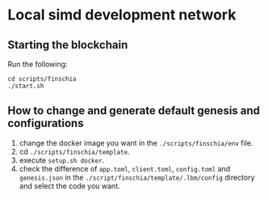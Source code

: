 # Local simd development network

## Starting the blockchain

Run the following:

```shell
cd scripts/finschia
./start.sh
```

## How to change and generate default genesis and configurations

1. change the docker image you want in the `./scripts/finschia/env` file.
2. cd `./scripts/finschia/template`.
3. execute `setup.sh docker`.
4. check the difference of `app.toml`, `client.toml`, `config.toml` and
   `genesis.json` in the `./script/finschia/template/.lbm/config` directory and
   select the code you want.
